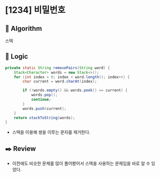 # [1234] 비밀번호

## :pushpin: **Algorithm**

스택

## :round_pushpin: **Logic**

```java
private static String removePairs(String word) {
    Stack<Character> words = new Stack<>();
    for (int index = 0; index < word.length(); index++) {
        char current = word.charAt(index);

        if (!words.empty() && words.peek() == current) {
            words.pop();
            continue;
        }
        words.push(current);
    }
    return stackToString(words);
}
```

- 스택을 이용해 쌍을 이루는 문자를 제거한다.

## :black_nib: **Review**
- 이전에도 비슷한 문제를 많이 풀어봤어서 스택을 사용하는 문제임을 바로 알 수 있었다.